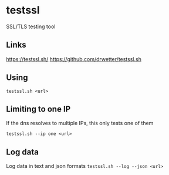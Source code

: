 # testssl

SSL/TLS testing tool

## Links
https://testssl.sh/
https://github.com/drwetter/testssl.sh

## Using
`testssl.sh <url>`

## Limiting to one IP
If the dns resolves to multiple IPs, this only tests one of them

`testssl.sh --ip one <url>`

## Log data
Log data in text and json formats
`testssl.sh --log --json <url>`
